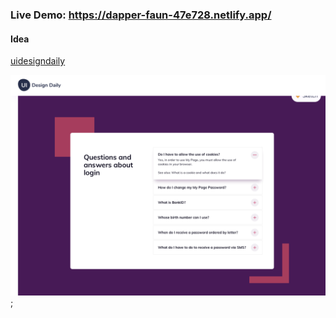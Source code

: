 ### Live Demo: https://dapper-faun-47e728.netlify.app/

#### Idea

[uidesigndaily](https://uidesigndaily.com/posts/sketch-accordion-website-day-1175)

![](./idea.png);
